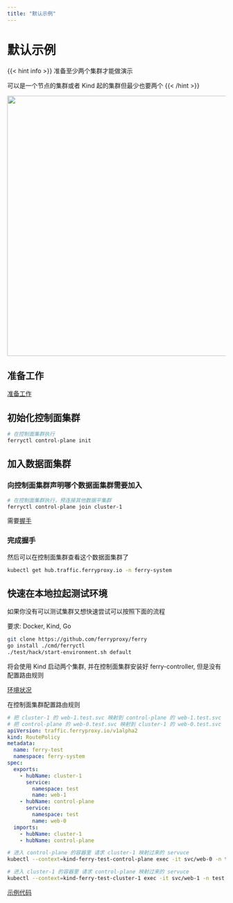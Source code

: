 ```yaml
---
title: "默认示例"
---
```


# 默认示例

{{< hint info >}}
准备至少两个集群才能做演示

可以是一个节点的集群或者 Kind 起的集群但最少也要两个
{{< /hint >}}

<img src="/images/cloud-to-cloud.png" width="600">

## 准备工作

[准备工作](/docs/user/preparation)

## 初始化控制面集群

``` bash
# 在控制面集群执行
ferryctl control-plane init
```

## 加入数据面集群

### 向控制面集群声明哪个数据面集群需要加入

``` bash
# 在控制面集群执行，预连接其他数据平集群
ferryctl control-plane join cluster-1
```

需要[握手](/docs/user/handshake)

### 完成握手

然后可以在控制面集群查看这个数据面集群了

``` bash
kubectl get hub.traffic.ferryproxy.io -n ferry-system
```

## 快速在本地拉起测试环境

如果你没有可以测试集群又想快速尝试可以按照下面的流程

要求: Docker, Kind, Go

``` bash
git clone https://github.com/ferryproxy/ferry
go install ./cmd/ferryctl
./test/hack/start-environment.sh default
```

将会使用 Kind 启动两个集群, 并在控制面集群安装好 ferry-controller, 但是没有配置路由规则

[环境状况](https://github.com/ferryproxy/ferry/blob/main/test/environments/default/)

在控制面集群配置路由规则

``` yaml
# 把 cluster-1 的 web-1.test.svc 映射到 control-plane 的 web-1.test.svc
# 把 control-plane 的 web-0.test.svc 映射到 cluster-1 的 web-0.test.svc
apiVersion: traffic.ferryproxy.io/v1alpha2
kind: RoutePolicy
metadata:
  name: ferry-test
  namespace: ferry-system
spec:
  exports:
    - hubName: cluster-1
      service:
        namespace: test
        name: web-1
    - hubName: control-plane
      service:
        namespace: test
        name: web-0
  imports:
    - hubName: cluster-1
    - hubName: control-plane
```

``` bash
# 进入 control-plane 的容器里 请求 cluster-1 映射过来的 servuce
kubectl --context=kind-ferry-test-control-plane exec -it svc/web-0 -n test -- wget -O - web-1
```

``` bash
# 进入 cluster-1 的容器里 请求 control-plane 映射过来的 servuce
kubectl --context=kind-ferry-test-cluster-1 exec -it svc/web-1 -n test -- wget -O - web-0
```

[示例代码](https://github.com/ferryproxy/ferry/blob/main/test/test/test-in-both.sh)

